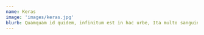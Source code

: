 ```yaml
---
name: Keras
image: 'images/keras.jpg'
blurb: Quamquam id quidem, infinitum est in hac urbe, Ita multo sanguine profuso in laetitia et in victoria est mortuus. Atqui pugnantibus et contrariis studiis semper.
---
```

